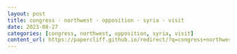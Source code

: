 ```yaml
---
layout: post
title: congress · northwest · opposition · syria · visit
date: 2023-08-27
categories: [congress, northwest, opposition, syria, visit]
content_url: https://papercliff.github.io/redirect/?q=congress+northwest+opposition+syria+visit&tbs=cdr:1,cd_min:8/26/2023,cd_max:8/28/2023
---
```

